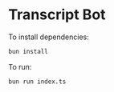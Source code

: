 # Transcript Bot

To install dependencies:

```bash
bun install
```

To run:

```bash
bun run index.ts
```
